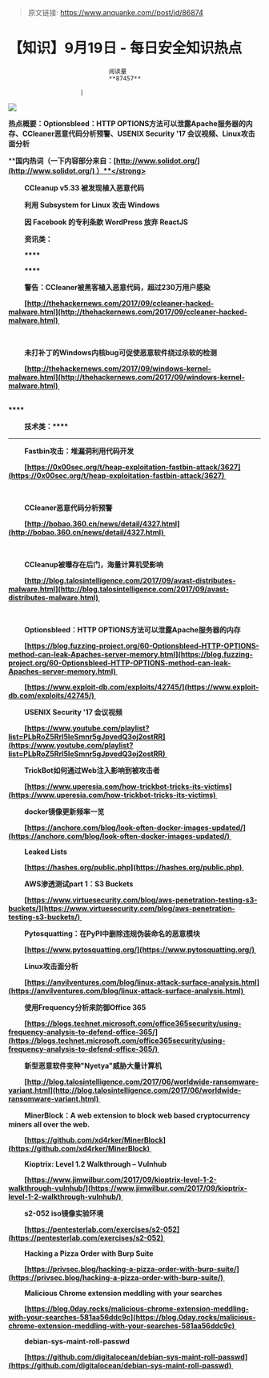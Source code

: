 > 原文链接: https://www.anquanke.com//post/id/86874 


# 【知识】9月19日 - 每日安全知识热点


                                阅读量   
                                **87457**
                            
                        |
                        
                                                                                    



[![](https://p0.ssl.qhimg.com/t01ea58e1fd8ebb4081.png)](https://p0.ssl.qhimg.com/t01ea58e1fd8ebb4081.png)

**热点概要：Optionsbleed：HTTP OPTIONS方法可以泄露Apache服务器的内存、CCleaner恶意代码分析预警、USENIX Security '17 会议视频、Linux攻击面分析**



**<strong style="text-indent: 32px">**</strong>

**<strong style="text-indent: 32px">国内热词（一下内容部分来自：[http://www.solidot.org/](http://www.solidot.org/) ）**</strong>

**<strong style="text-indent: 32px">**</strong>

**<strong style="text-indent: 32px">**</strong>



CCleanup v5.33 被发现植入恶意代码

利用 Subsystem for Linux 攻击 Windows

因 Facebook 的专利条款 WordPress 放弃 ReactJS



**<strong style="text-indent: 32px">资讯类：**</strong>**<strong style="text-indent: 32px">**</strong>

**<strong style="text-indent: 32px">**</strong>****

**<strong style="text-indent: 32px">**</strong>****



警告：CCleaner被黑客植入恶意代码，超过230万用户感染

[http://thehackernews.com/2017/09/ccleaner-hacked-malware.html](http://thehackernews.com/2017/09/ccleaner-hacked-malware.html) 

<br>



未打补丁的Windows内核bug可促使恶意软件绕过杀软的检测

[http://thehackernews.com/2017/09/windows-kernel-malware.html](http://thehackernews.com/2017/09/windows-kernel-malware.html) 

**<br>******

**技术类：******

********





Fastbin攻击：堆漏洞利用代码开发

[https://0x00sec.org/t/heap-exploitation-fastbin-attack/3627](https://0x00sec.org/t/heap-exploitation-fastbin-attack/3627) 

<br>



CCleaner恶意代码分析预警

[http://bobao.360.cn/news/detail/4327.html](http://bobao.360.cn/news/detail/4327.html) 

<br>



CCleanup被曝存在后门，海量计算机受影响

[http://blog.talosintelligence.com/2017/09/avast-distributes-malware.html](http://blog.talosintelligence.com/2017/09/avast-distributes-malware.html) 

<br>

Optionsbleed：HTTP OPTIONS方法可以泄露Apache服务器的内存

[https://blog.fuzzing-project.org/60-Optionsbleed-HTTP-OPTIONS-method-can-leak-Apaches-server-memory.html](https://blog.fuzzing-project.org/60-Optionsbleed-HTTP-OPTIONS-method-can-leak-Apaches-server-memory.html) 

[https://www.exploit-db.com/exploits/42745/](https://www.exploit-db.com/exploits/42745/) 



USENIX Security '17 会议视频

[https://www.youtube.com/playlist?list=PLbRoZ5Rrl5leSmnr5gJpvedQ3oj2ostRR](https://www.youtube.com/playlist?list=PLbRoZ5Rrl5leSmnr5gJpvedQ3oj2ostRR) 



TrickBot如何通过Web注入影响到被攻击者

[https://www.uperesia.com/how-trickbot-tricks-its-victims](https://www.uperesia.com/how-trickbot-tricks-its-victims) 



docker镜像更新频率一览

[https://anchore.com/blog/look-often-docker-images-updated/](https://anchore.com/blog/look-often-docker-images-updated/) 



Leaked Lists

[https://hashes.org/public.php](https://hashes.org/public.php) 



AWS渗透测试part 1：S3 Buckets

[https://www.virtuesecurity.com/blog/aws-penetration-testing-s3-buckets/](https://www.virtuesecurity.com/blog/aws-penetration-testing-s3-buckets/) 



Pytosquatting：在PyPI中删除违规伪装命名的恶意模块

[https://www.pytosquatting.org/](https://www.pytosquatting.org/) 



Linux攻击面分析

[https://anvilventures.com/blog/linux-attack-surface-analysis.html](https://anvilventures.com/blog/linux-attack-surface-analysis.html) 



使用Frequency分析来防御Office 365

[https://blogs.technet.microsoft.com/office365security/using-frequency-analysis-to-defend-office-365/](https://blogs.technet.microsoft.com/office365security/using-frequency-analysis-to-defend-office-365/) 



新型恶意软件变种"Nyetya"威胁大量计算机

[http://blog.talosintelligence.com/2017/06/worldwide-ransomware-variant.html](http://blog.talosintelligence.com/2017/06/worldwide-ransomware-variant.html) 



MinerBlock：A web extension to block web based cryptocurrency miners all over the web. 

[https://github.com/xd4rker/MinerBlock](https://github.com/xd4rker/MinerBlock) 



Kioptrix: Level 1.2 Walkthrough – Vulnhub

[https://www.jimwilbur.com/2017/09/kioptrix-level-1-2-walkthrough-vulnhub/](https://www.jimwilbur.com/2017/09/kioptrix-level-1-2-walkthrough-vulnhub/) 



s2-052 iso镜像实验环境

[https://pentesterlab.com/exercises/s2-052](https://pentesterlab.com/exercises/s2-052) 



Hacking a Pizza Order with Burp Suite

[https://privsec.blog/hacking-a-pizza-order-with-burp-suite/](https://privsec.blog/hacking-a-pizza-order-with-burp-suite/) 



Malicious Chrome extension meddling with your searches

[https://blog.0day.rocks/malicious-chrome-extension-meddling-with-your-searches-581aa56ddc9c](https://blog.0day.rocks/malicious-chrome-extension-meddling-with-your-searches-581aa56ddc9c) 



debian-sys-maint-roll-passwd

[https://github.com/digitalocean/debian-sys-maint-roll-passwd](https://github.com/digitalocean/debian-sys-maint-roll-passwd) 
